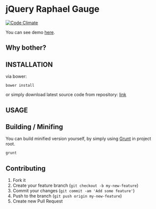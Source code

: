 jQuery Raphael Gauge
=============
[![Code Climate](https://codeclimate.com/github/wasilak/jquery.raphaelGauge/badges/gpa.svg)](https://codeclimate.com/github/wasilak/jquery.raphaelGauge)

You can see demo [here](http://wasilak.github.io/jquery.raphaelGauge/).

Why bother?
-------------------


INSTALLATION
-------------------

via bower:

```
bower install
```

or simply download latest source code from repository: [link](https://github.com/wasilak/jquery.raphaelGauge/archive/master.zip)

USAGE
-------------------


Building / Minifing
----------

You can build minified version yourself, by simply using [Grunt](http://gruntjs.com) in project root.

```bash
grunt
```

Contributing
--------------

1. Fork it
2. Create your feature branch (`git checkout -b my-new-feature`)
3. Commit your changes (`git commit -am 'Add some feature'`)
4. Push to the branch (`git push origin my-new-feature`)
5. Create new Pull Request
